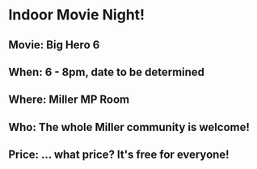 # Indoor Movie Night!

## Movie: Big Hero 6
## When: 6 - 8pm, date to be determined
## Where: Miller MP Room
## Who: The whole Miller community is welcome!
## Price: ... what price? It's free for everyone!
